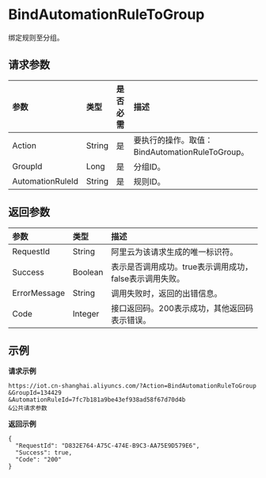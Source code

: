 # BindAutomationRuleToGroup

绑定规则至分组。

## 请求参数 <a id="section_rn1_pyg_h2b .section"></a>

| 参数 | 类型 | 是否必需 | 描述 |
| :--- | :--- | :--- | :--- |
| Action | String | 是 | 要执行的操作。取值：BindAutomationRuleToGroup。 |
| GroupId | Long​ | 是 | ​分组ID。 |
| AutomationRuleId | String | 是 | 规则ID。 |

## 返回参数 <a id="section_ecr_yyg_h2b .section"></a>

| 参数 | 类型 | 描述 |
| :--- | :--- | :--- |
| RequestId | String | ​阿里云为该请求生成的唯一标识符。 |
| Success | Boolean | 表示是否调用成功。true表示调用成功，false表示调用失败。 |
| ErrorMessage | String | 调用失败时，返回的出错信息。 |
| Code | Integer | 接口返回码。200表示成功，其他返回码表示错误。 |

## 示例 <a id="section_nh2_fzg_h2b .section"></a>

**请求示例**

```text
https://iot.cn-shanghai.aliyuncs.com/?Action=BindAutomationRuleToGroup
&GroupId=134429
&AutomationRuleId=7fc7b181a9be43ef938ad58f67d70d4b
&公共请求参数
```

**返回示例**

```text
{
  "RequestId": "D832E764-A75C-474E-B9C3-AA75E9D579E6",
  "Success": true,
  "Code": "200"
}
```

